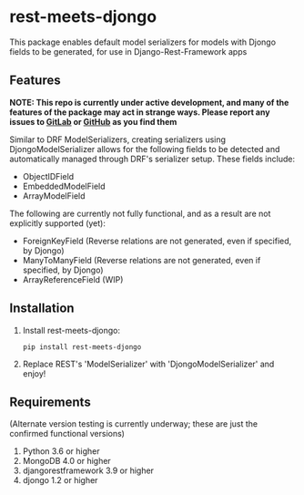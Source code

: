 rest-meets-djongo
===
This package enables default model serializers for models with Djongo 
fields to be generated, for use in Django-Rest-Framework apps

## Features
**NOTE: This repo is currently under active development, and many of the
features of the package may act in strange ways. Please report any issues 
to [GitLab](https://gitlab.com/SomeoneInParticular/rest_meets_djongo/issues) 
or [GitHub](https://github.com/SomeoneInParticular/rest_meets_djongo/issues) 
as you find them**

Similar to DRF ModelSerializers, creating serializers using 
DjongoModelSerializer allows for the following fields to be detected and 
automatically managed through DRF's serializer setup. These fields 
include:
* ObjectIDField
* EmbeddedModelField
* ArrayModelField

The following are currently not fully functional, and as a result are 
not explicitly supported (yet):
* ForeignKeyField (Reverse relations are not generated, even if specified, 
by Djongo)
* ManyToManyField (Reverse relations are not generated, even if specified, 
by Djongo)
* ArrayReferenceField (WIP)

## Installation
<ol><li>
Install rest-meets-djongo:

```
pip install rest-meets-djongo
```

</li><li>
Replace REST's 'ModelSerializer' with 'DjongoModelSerializer' and enjoy!
</li></ol>

## Requirements
(Alternate version testing is currently underway; these are just the 
confirmed functional versions)

1. Python 3.6 or higher
2. MongoDB 4.0 or higher
3. djangorestframework 3.9 or higher
4. djongo 1.2 or higher
